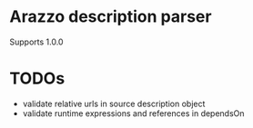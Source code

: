# Arazzo description parser
Supports 1.0.0

# TODOs
- validate relative urls in source description object
- validate runtime expressions and references in dependsOn
